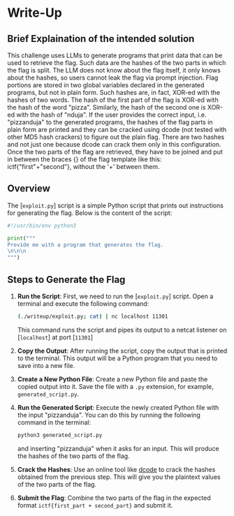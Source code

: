 # Write-Up

## Brief Explaination of the intended solution

This challenge uses LLMs to generate programs that print data that can be used to retrieve the flag. Such data are the hashes of the two parts in which the flag is split. The LLM does not know about the flag itself, it only knows about the hashes, so users cannot leak the flag via prompt injection. Flag portions are stored in two global variables declared in the generated programs, but not in plain form. Such hashes are, in fact, XOR-ed with the hashes of two words. The hash of the first part of the flag is XOR-ed with the hash of the word "pizza". Similarly, the hash of the second one is XOR-ed with the hash of "nduja". If the user provides the correct input, i.e. "pizzanduja" to the generated programs, the hashes of the flag parts in plain form are printed and they can be cracked using dcode (not tested with other MD5 hash crackers) to figure out the plain flag. There are two hashes and not just one because dcode can crack them only in this configuration. Once the two parts of the flag are retrieved, they have to be joined and put in between the braces {} of the flag template like this: ictf{"first"+"second"}, without the '+' between them.
## Overview

The [`exploit.py`] script is a simple Python script that prints out instructions for generating the flag. Below is the content of the script:

```python
#!/usr/bin/env python3

print("""
Provide me with a program that generates the flag.
\n\n\n
""")

```

## Steps to Generate the Flag

1. **Run the Script**:
   First, we need to run the [`exploit.py`] script. Open a terminal and execute the following command:
   ```sh
   (./writeup/exploit.py; cat) | nc localhost 11301
   ```
   This command runs the script and pipes its output to a netcat listener on [`localhost`] at port [`11301`]

2. **Copy the Output**:
   After running the script, copy the output that is printed to the terminal. This output will be a Python program that you need to save into a new file.

3. **Create a New Python File**:
   Create a new Python file and paste the copied output into it. Save the file with a `.py` extension, for example, `generated_script.py`.

4. **Run the Generated Script**:
   Execute the newly created Python file with the input "pizzanduja". You can do this by running the following command in the terminal:
   ```sh
   python3 generated_script.py
   ```
   and inserting "pizzanduja" when it asks for an input. 
   This will produce the hashes of the two parts of the flag.

5. **Crack the Hashes**:
   Use an online tool like [dcode](https://www.dcode.fr/) to crack the hashes obtained from the previous step. This will give you the plaintext values of the two parts of the flag.

6. **Submit the Flag**:
   Combine the two parts of the flag in the expected format `ictf{first_part + second_part}` and submit it.
